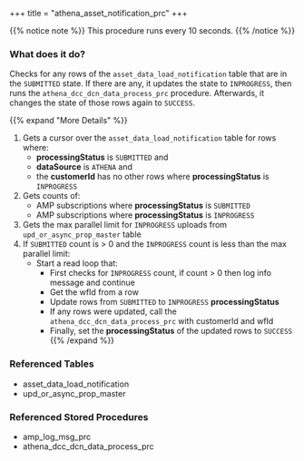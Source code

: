+++
title = "athena_asset_notification_prc"
+++

{{% notice note %}}
This procedure runs every 10 seconds.
{{% /notice %}}

### What does it do?
Checks for any rows of the `asset_data_load_notification` table that are in the `SUBMITTED` state. If there are any, it updates the state to `INPROGRESS`, then runs the `athena_dcc_dcn_data_process_prc` procedure. Afterwards, it changes the state of those rows again to `SUCCESS`.

{{% expand "More Details" %}}
1. Gets a cursor over the `asset_data_load_notification` table for rows where:
   - **processingStatus** is `SUBMITTED` and
   - **dataSource** is `ATHENA` and
   - the **customerId** has no other rows where **processingStatus** is `INPROGRESS`
2. Gets counts of:
   - AMP subscriptions where **processingStatus** is `SUBMITTED`
   - AMP subscriptions where **processingStatus** is `INPROGRESS`
3. Gets the max parallel limit for `INPROGRESS` uploads from `upd_or_async_prop_master` table
4. If `SUBMITTED` count is > 0 and the `INPROGRESS` count is less than the max parallel limit:
   - Start a read loop that:
     - First checks for `INPROGRESS` count, if count > 0 then log info message and continue
     - Get the wfId from a row
     - Update rows from `SUBMITTED` to `INPROGRESS` **processingStatus**
     - If any rows were updated, call the `athena_dcc_dcn_data_process_prc` with customerId and wfId
     - Finally, set the **processingStatus** of the updated rows to `SUCCESS`
{{% /expand %}}

### Referenced Tables
- asset_data_load_notification
- upd_or_async_prop_master

### Referenced Stored Procedures
- amp_log_msg_prc
- athena_dcc_dcn_data_process_prc

